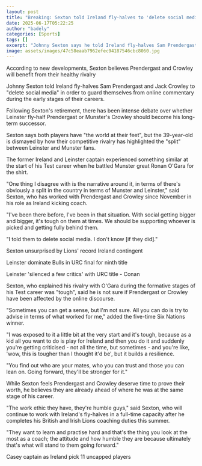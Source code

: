 ```yaml
---
layout: post
title: "Breaking: Sexton told Ireland fly-halves to 'delete social media'"
date: 2025-06-17T05:22:25
author: "badely"
categories: [Sports]
tags: []
excerpt: "Johnny Sexton says he told Ireland fly-halves Sam Prendergast and Jack Crowley to 'delete social media' in order to guard themselves from online comme"
image: assets/images/47c58eaab7962efec94187546cbc8060.jpg
---
```


According to new developments, Sexton believes Prendergast and Crowley will benefit from their healthy rivalry

Johnny Sexton told Ireland fly-halves Sam Prendergast and Jack Crowley to "delete social media" in order to guard themselves from online commentary during the early stages of their careers.

Following Sexton's retirement, there has been intense debate over whether Leinster fly-half Prendergast or Munster's Crowley should become his long-term successor.

Sexton says both players have "the world at their feet", but the 39-year-old is dismayed by how their competitive rivalry has highlighted the "split" between Leinster and Munster fans.

The former Ireland and Leinster captain experienced something similar at the start of his Test career when he battled Munster great Ronan O'Gara for the shirt.

"One thing I disagree with is the narrative around it, in terms of there's obviously a split in the country in terms of Munster and Leinster," said Sexton, who has worked with Prendergast and Crowley since November in his role as Ireland kicking coach.

"I've been there before, I've been in that situation. With social getting bigger and bigger, it's tough on them at times. We should be supporting whoever is picked and getting fully behind them.

"I told them to delete social media. I don't know [if they did]."

Sexton unsurprised by Lions' record Ireland contingent

Leinster dominate Bulls in URC final for ninth title

Leinster 'silenced a few critics' with URC title - Conan

Sexton, who explained his rivalry with O'Gara during the formative stages of his Test career was "tough", said he is not sure if Prendergast or Crowley have been affected by the online discourse.

"Sometimes you can get a sense, but I'm not sure. All you can do is try to advise in terms of what worked for me," added the five-time Six Nations winner.

"I was exposed to it a little bit at the very start and it's tough, because as a kid all you want to do is play for Ireland and then you do it and suddenly you're getting criticised - not all the time, but sometimes - and you're like, 'wow, this is tougher than I thought it'd be', but it builds a resilience.

"You find out who are your mates, who you can trust and those you can lean on. Going forward, they'll be stronger for it."

While Sexton feels Prendergast and Crowley deserve time to prove their worth, he believes they are already ahead of where he was at the same stage of his career.

"The work ethic they have, they're humble guys," said Sexton, who will continue to work with Ireland's fly-halves in a full-time capacity after he completes his British and Irish Lions coaching duties this summer.

"They want to learn and practise hard and that's the thing you look at the most as a coach; the attitude and how humble they are because ultimately that's what will stand to them going forward."

Casey captain as Ireland pick 11 uncapped players

